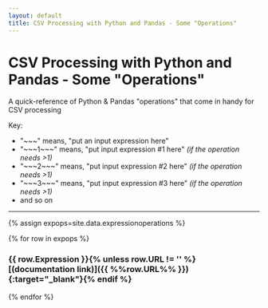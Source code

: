 ```yaml
---
layout: default
title: CSV Processing with Python and Pandas - Some "Operations"
---
```


# CSV Processing with Python and Pandas - Some "Operations"

A quick-reference of Python & Pandas "operations" that come in handy for CSV processing

Key:
* "\~\~\~" means, "put an input expression here"
* "\~\~\~1\~\~\~" means, "put input expression #1 here" _(if the operation needs >1)_
* "\~\~\~2\~\~\~" means, "put input expression #2 here" _(if the operation needs >1)_
* "\~\~\~3\~\~\~" means, "put input expression #3 here" _(if the operation needs >1)_
* and so on


---

{% assign expops=site.data.expressionoperations %}

{% for row in expops %}
### {{ row.Expression }}{% unless row.URL != '' %}[(documentation link)]({{ %%row.URL%% }}){:target="_blank"}{% endif %}
{% endfor %}
